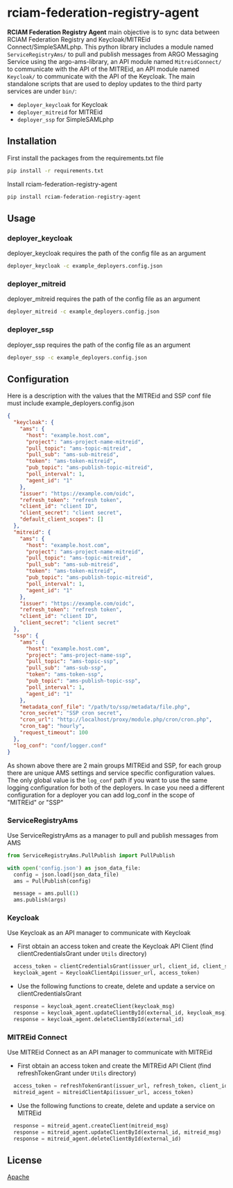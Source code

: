 # rciam-federation-registry-agent

**RCIAM Federation Registry Agent** main objective is to sync data between RCIAM Federation Registry and
Keycloak/MITREid Connect/SimpleSAMLphp.
This python library includes a module named `ServiceRegistryAms/` to pull and publish messages from ARGO Messaging
Service using the argo-ams-library, an API module named `MitreidConnect/` to communicate with the API of the MITREid, an
API module named `Keycloak/` to communicate with the API of the Keycloak.
The main standalone scripts that are used to deploy updates to the third party services are under `bin/`:

- `deployer_keycloak` for Keycloak
- `deployer_mitreid` for MITREid
- `deployer_ssp` for SimpleSAMLphp

## Installation

First install the packages from the requirements.txt file

```bash
pip install -r requirements.txt
```

Install rciam-federation-registry-agent

```bash
pip install rciam-federation-registry-agent
```

## Usage

### deployer_keycloak

deployer_keycloak requires the path of the config file as an argument

```bash
deployer_keycloak -c example_deployers.config.json
```

### deployer_mitreid

deployer_mitreid requires the path of the config file as an argument

```bash
deployer_mitreid -c example_deployers.config.json
```

### deployer_ssp

deployer_ssp requires the path of the config file as an argument

```bash
deployer_ssp -c example_deployers.config.json
```

## Configuration

Here is a description with the values that the MITREid and SSP conf file must include
example_deployers.config.json

```json
{
  "keycloak": {
    "ams": {
      "host": "example.host.com",
      "project": "ams-project-name-mitreid",
      "pull_topic": "ams-topic-mitreid",
      "pull_sub": "ams-sub-mitreid",
      "token": "ams-token-mitreid",
      "pub_topic": "ams-publish-topic-mitreid",
      "poll_interval": 1,
      "agent_id": "1"
    },
    "issuer": "https://example.com/oidc",
    "refresh_token": "refresh token",
    "client_id": "client ID",
    "client_secret": "client secret",
    "default_client_scopes": []
  },
  "mitreid": {
    "ams": {
      "host": "example.host.com",
      "project": "ams-project-name-mitreid",
      "pull_topic": "ams-topic-mitreid",
      "pull_sub": "ams-sub-mitreid",
      "token": "ams-token-mitreid",
      "pub_topic": "ams-publish-topic-mitreid",
      "poll_interval": 1,
      "agent_id": "1"
    },
    "issuer": "https://example.com/oidc",
    "refresh_token": "refresh token",
    "client_id": "client ID",
    "client_secret": "client secret"
  },
  "ssp": {
    "ams": {
      "host": "example.host.com",
      "project": "ams-project-name-ssp",
      "pull_topic": "ams-topic-ssp",
      "pull_sub": "ams-sub-ssp",
      "token": "ams-token-ssp",
      "pub_topic": "ams-publish-topic-ssp",
      "poll_interval": 1,
      "agent_id": "1"
    },
    "metadata_conf_file": "/path/to/ssp/metadata/file.php",
    "cron_secret": "SSP cron secret",
    "cron_url": "http://localhost/proxy/module.php/cron/cron.php",
    "cron_tag": "hourly",
    "request_timeout": 100
  },
  "log_conf": "conf/logger.conf"
}
```

As shown above there are 2 main groups MITREid and SSP, for each group there are unique AMS settings and service
specific configuration values. The only global value is the `log_conf` path if you want to use the same logging
configuration for both of the deployers. In case you need a different configuration for a deployer you can add log_conf
in the scope of "MITREid" or "SSP"

### ServiceRegistryAms

Use ServiceRegistryAms as a manager to pull and publish messages from AMS

```python
from ServiceRegistryAms.PullPublish import PullPublish

with open('config.json') as json_data_file:
  config = json.load(json_data_file)
  ams = PullPublish(config)

  message = ams.pull(1)
  ams.publish(args)
```

### Keycloak

Use Keycloak as an API manager to communicate with Keycloak

- First obtain an access token and create the Keycloak API Client (find clientCredentialsGrant under `Utils` directory)

```python
  access_token = clientCredentialsGrant(issuer_url, client_id, client_secret)
  keycloak_agent = KeycloakClientApi(issuer_url, access_token)
```

- Use the following functions to create, delete and update a service on clientCredentialsGrant

```python
  response = keycloak_agent.createClient(keycloak_msg)
  response = keycloak_agent.updateClientById(external_id, keycloak_msg)
  response = keycloak_agent.deleteClientById(external_id)
```

### MITREid Connect

Use MITREid Connect as an API manager to communicate with MITREid

- First obtain an access token and create the MITREid API Client (find refreshTokenGrant under `Utils` directory)

```python
  access_token = refreshTokenGrant(issuer_url, refresh_token, client_id, client_secret)
  mitreid_agent = mitreidClientApi(issuer_url, access_token)
```

- Use the following functions to create, delete and update a service on MITREid

```python
  response = mitreid_agent.createClient(mitreid_msg)
  response = mitreid_agent.updateClientById(external_id, mitreid_msg)
  response = mitreid_agent.deleteClientById(external_id)
```

## License

[Apache](http://www.apache.org/licenses/LICENSE-2.0)
